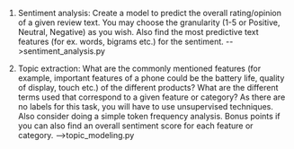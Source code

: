 1. Sentiment analysis: Create a model to predict the overall rating/opinion of a given review text. You may choose the granularity (1-5 or Positive, Neutral, Negative) as you wish. Also find the most predictive text features (for ex. words, bigrams etc.) for the sentiment.
-->sentiment_analysis.py


2. Topic extraction: What are the commonly mentioned features (for example, important features of a phone could be the battery life, quality of display, touch etc.) of the different products? What are the different terms used that correspond to a given feature or category? As there are no labels for this task, you will have to use unsupervised techniques. Also consider doing a simple token frequency analysis. Bonus points if you can also find an overall sentiment score for each feature or category.
-->topic_modeling.py